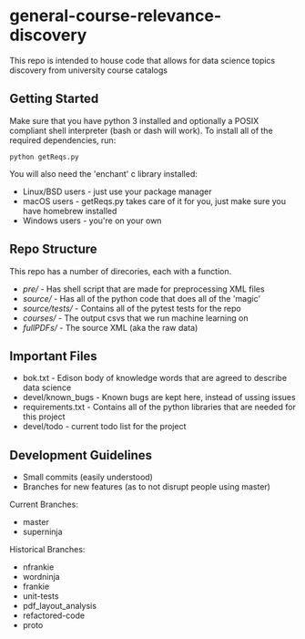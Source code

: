# general-course-relevance-discovery

This repo is intended to house code that allows for data science topics discovery from university course catalogs

## Getting Started
Make sure that you have python 3 installed and optionally a POSIX compliant shell interpreter (bash or dash will work).
To install all of the required dependencies, run:
```
python getReqs.py
```

You will also need the 'enchant' c library installed:
* Linux/BSD users - just use your package manager
* macOS users - getReqs.py takes care of it for you, just make sure you have homebrew installed
* Windows users - you're on your own

## Repo Structure

This repo has a number of direcories, each with a function.
* *pre/* - Has shell script that are made for preprocessing XML files
* *source/* - Has all of the python code that does all of the 'magic'
* *source/tests/* - Contains all of the pytest tests for the repo
* *courses/* - The output csvs that we run machine learning on
* *fullPDFs/* - The source XML (aka the raw data)

## Important Files

* bok.txt - Edison body of knowledge words that are agreed to describe data science
* devel/known\_bugs - Known bugs are kept here, instead of ussing issues
* requirements.txt - Contains all of the python libraries that are needed for this project
* devel/todo - current todo list for the project

## Development Guidelines

* Small commits (easily understood)
* Branches for new features (as to not disrupt people using master)

Current Branches:
* master
* superninja

Historical Branches:
* nfrankie
* wordninja
* frankie
* unit-tests
* pdf\_layout\_analysis
* refactored-code
* proto
